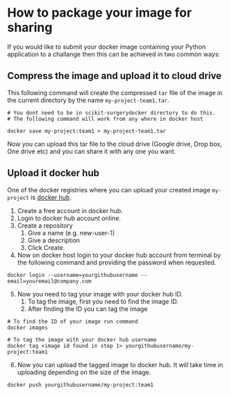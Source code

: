 # How to package your image for sharing

If you would like to submit your docker image containing your Python application to a challange then this can be achieved in two common ways:

## Compress the image and upload it to cloud drive

This following command will create the compressed `tar` file of the image in the current directory by the name `my-project-team1.tar`.

```
# You dont need to be in scikit-surgerydocker directory to do this.
# The following command will work from any where in docker host

docker save my-project:team1 > my-project-team1.tar
```

Now you can upload this tar file to the cloud drive (Google drive, Drop box, One drive etc) and you can share it with any one you want.

## Upload it docker hub

One of the docker registries where you can upload your created image `my-project` is [docker hub](https://hub.docker.com/).

1. Create a free account in docker hub.
2. Login to docker hub account online.
3. Create a repository
   1. Give a name (e.g. new-user-1)
   2. Give a description
   3. Click Create.
4. Now on docker host login to your docker hub account from terminal by the following command and providing the password when requested.

```
docker login --username=yourgithubusername --email=youremail@company.com
```

5. Now you need to tag your image with your docker hub ID.
   1. To tag the image, first you need to find the image ID.
   2. After finding the ID you can tag the image

```
# To find the ID of your image run command
docker images

# To tag the image with your docker hub username
docker tag <image id found in step 1> yourgithubusername/my-project:team1
```

6. Now you can upload the tagged image to docker hub. It will take time in uploading depending on the size of the image.

```
docker push yourgithubusername/my-project:team1
```
